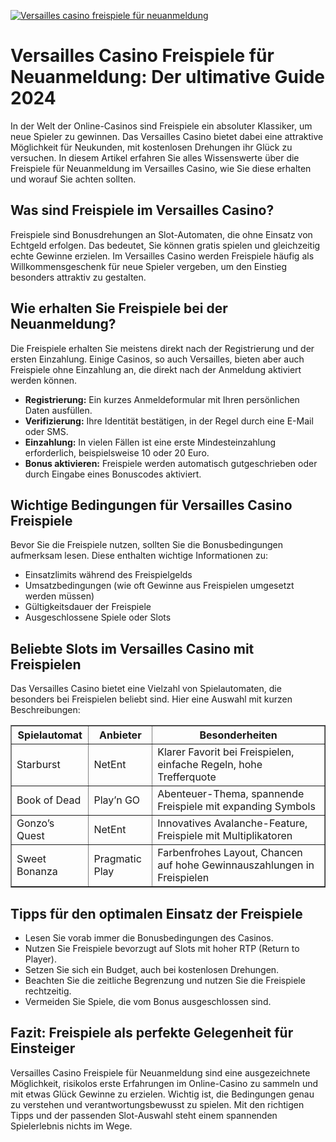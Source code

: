 [![Versailles casino freispiele für neuanmeldung](https://123-caf.pages.dev/gitsignup.png)](https://vrmoo.ru/Bt82HjjY)

<h1>Versailles Casino Freispiele für Neuanmeldung: Der ultimative Guide 2024</h1>  <p>In der Welt der Online-Casinos sind Freispiele ein absoluter Klassiker, um neue Spieler zu gewinnen. Das Versailles Casino bietet dabei eine attraktive Möglichkeit für Neukunden, mit kostenlosen Drehungen ihr Glück zu versuchen. In diesem Artikel erfahren Sie alles Wissenswerte über die Freispiele für Neuanmeldung im Versailles Casino, wie Sie diese erhalten und worauf Sie achten sollten.</p>  <h2>Was sind Freispiele im Versailles Casino?</h2>  <p>Freispiele sind Bonusdrehungen an Slot-Automaten, die ohne Einsatz von Echtgeld erfolgen. Das bedeutet, Sie können gratis spielen und gleichzeitig echte Gewinne erzielen. Im Versailles Casino werden Freispiele häufig als Willkommensgeschenk für neue Spieler vergeben, um den Einstieg besonders attraktiv zu gestalten.</p>  <h2>Wie erhalten Sie Freispiele bei der Neuanmeldung?</h2>  <p>Die Freispiele erhalten Sie meistens direkt nach der Registrierung und der ersten Einzahlung. Einige Casinos, so auch Versailles, bieten aber auch Freispiele ohne Einzahlung an, die direkt nach der Anmeldung aktiviert werden können.</p>  <ul>   <li><strong>Registrierung:</strong> Ein kurzes Anmeldeformular mit Ihren persönlichen Daten ausfüllen.</li>   <li><strong>Verifizierung:</strong> Ihre Identität bestätigen, in der Regel durch eine E-Mail oder SMS.</li>   <li><strong>Einzahlung:</strong> In vielen Fällen ist eine erste Mindesteinzahlung erforderlich, beispielsweise 10 oder 20 Euro.</li>   <li><strong>Bonus aktivieren:</strong> Freispiele werden automatisch gutgeschrieben oder durch Eingabe eines Bonuscodes aktiviert.</li> </ul>  <h2>Wichtige Bedingungen für Versailles Casino Freispiele</h2>  <p>Bevor Sie die Freispiele nutzen, sollten Sie die Bonusbedingungen aufmerksam lesen. Diese enthalten wichtige Informationen zu:</p>  <ul>   <li>Einsatzlimits während des Freispielgelds</li>   <li>Umsatzbedingungen (wie oft Gewinne aus Freispielen umgesetzt werden müssen)</li>   <li>Gültigkeitsdauer der Freispiele</li>   <li>Ausgeschlossene Spiele oder Slots</li> </ul>  <h2>Beliebte Slots im Versailles Casino mit Freispielen</h2>  <p>Das Versailles Casino bietet eine Vielzahl von Spielautomaten, die besonders bei Freispielen beliebt sind. Hier eine Auswahl mit kurzen Beschreibungen:</p>  <table border="1" cellpadding="8" cellspacing="0">   <thead>     <tr>       <th>Spielautomat</th>       <th>Anbieter</th>       <th>Besonderheiten</th>     </tr>   </thead>   <tbody>     <tr>       <td>Starburst</td>       <td>NetEnt</td>       <td>Klarer Favorit bei Freispielen, einfache Regeln, hohe Trefferquote</td>     </tr>     <tr>       <td>Book of Dead</td>       <td>Play’n GO</td>       <td>Abenteuer-Thema, spannende Freispiele mit expanding Symbols</td>     </tr>     <tr>       <td>Gonzo’s Quest</td>       <td>NetEnt</td>       <td>Innovatives Avalanche-Feature, Freispiele mit Multiplikatoren</td>     </tr>     <tr>       <td>Sweet Bonanza</td>       <td>Pragmatic Play</td>       <td>Farbenfrohes Layout, Chancen auf hohe Gewinnauszahlungen in Freispielen</td>     </tr>   </tbody> </table>  <h2>Tipps für den optimalen Einsatz der Freispiele</h2>  <ul>   <li>Lesen Sie vorab immer die Bonusbedingungen des Casinos.</li>   <li>Nutzen Sie Freispiele bevorzugt auf Slots mit hoher RTP (Return to Player).</li>   <li>Setzen Sie sich ein Budget, auch bei kostenlosen Drehungen.</li>   <li>Beachten Sie die zeitliche Begrenzung und nutzen Sie die Freispiele rechtzeitig.</li>   <li>Vermeiden Sie Spiele, die vom Bonus ausgeschlossen sind.</li> </ul>  <h2>Fazit: Freispiele als perfekte Gelegenheit für Einsteiger</h2>  <p>Versailles Casino Freispiele für Neuanmeldung sind eine ausgezeichnete Möglichkeit, risikolos erste Erfahrungen im Online-Casino zu sammeln und mit etwas Glück Gewinne zu erzielen. Wichtig ist, die Bedingungen genau zu verstehen und verantwortungsbewusst zu spielen. Mit den richtigen Tipps und der passenden Slot-Auswahl steht einem spannenden Spielerlebnis nichts im Wege.</p>